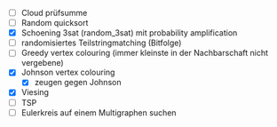- [ ] Cloud prüfsumme
- [ ] Random quicksort
- [x] Schoening 3sat (random_3sat) mit probability amplification
- [ ] randomisiertes Teilstringmatching (Bitfolge)
- [ ] Greedy vertex colouring (immer kleinste in der Nachbarschaft nicht vergebene)
- [x] Johnson vertex colouring
  - [x] zeugen gegen Johnson
- [x] Viesing
- [ ] TSP
- [ ] Eulerkreis auf einem Multigraphen suchen
